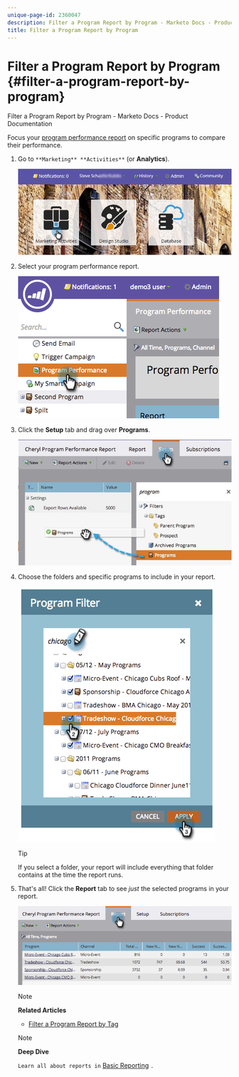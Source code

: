```yaml
---
unique-page-id: 2360047
description: Filter a Program Report by Program - Marketo Docs - Product Documentation
title: Filter a Program Report by Program
---
```


# Filter a Program Report by Program {#filter-a-program-report-by-program}

Filter a Program Report by Program - Marketo Docs - Product Documentation

Focus your [program performance report](create-a-program-performance-report.md) on specific programs to compare their performance.

1. Go to `**Marketing** **Activities**` (or **Analytics**).

   ![](assets/login-marketing-activities-3.png)

1. Select your program performance report.

   ![](assets/image2014-9-23-16-3a4-3a4.png)

1. Click the **Setup** tab and drag over **Programs**.

   ![](assets/prospect3.jpg)

1. Choose the folders and specific programs to include in your report.

   ![](assets/image2014-9-23-16-3a5-3a5.png)

   >[!TIP]
   >
   >If you select a folder, your report will include everything that folder contains at the time the report runs.

1. That's all! Click the **Report** tab to see *just* the selected programs in your report.

   ![](assets/image2014-9-23-16-3a5-3a41.png)

   >[!NOTE]
   >
   >**Related Articles**
   >
   >    
   >    
   >    * [Filter a Program Report by Tag](filter-a-program-report-by-tag.md)
   >    
   >

   >[!NOTE]
   >
   >**Deep Dive**
   >
   >
   >`Learn all about reports in` [Basic Reporting](../../../../../welcome-to-marketo-docs/product-docs/reporting/basic-reporting.md) `.`


